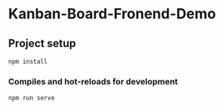 # Kanban-Board-Fronend-Demo

## Project setup
```
npm install
```

### Compiles and hot-reloads for development
```
npm run serve
```
